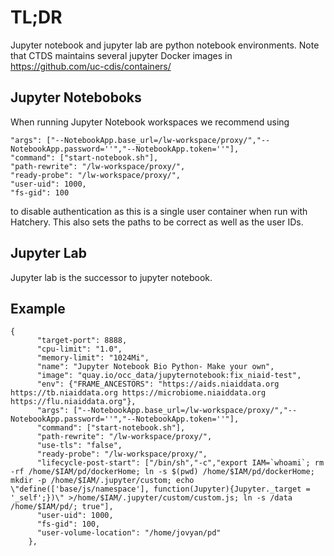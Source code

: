 # TL;DR

Jupyter notebook and jupyter lab are python notebook environments.  Note that CTDS maintains several jupyter Docker images in https://github.com/uc-cdis/containers/


## Jupyter Noteboboks

When running Jupyter Notebook workspaces we recommend using

```
"args": ["--NotebookApp.base_url=/lw-workspace/proxy/","--NotebookApp.password=''","--NotebookApp.token=''"],
"command": ["start-notebook.sh"],
"path-rewrite": "/lw-workspace/proxy/",
"ready-probe": "/lw-workspace/proxy/",
"user-uid": 1000,
"fs-gid": 100
```

to disable authentication as this is a single user container when run with Hatchery. This also sets the paths to be correct as well as the user IDs.

## Jupyter Lab

Jupyter lab is the successor to jupyter notebook.

## Example

```
{
      "target-port": 8888,
      "cpu-limit": "1.0",
      "memory-limit": "1024Mi",
      "name": "Jupyter Notebook Bio Python- Make your own",
      "image": "quay.io/occ_data/jupyternotebook:fix_niaid-test",
      "env": {"FRAME_ANCESTORS": "https://aids.niaiddata.org https://tb.niaiddata.org https://microbiome.niaiddata.org https://flu.niaiddata.org"},
      "args": ["--NotebookApp.base_url=/lw-workspace/proxy/","--NotebookApp.password=''","--NotebookApp.token=''"],
      "command": ["start-notebook.sh"],
      "path-rewrite": "/lw-workspace/proxy/",
      "use-tls": "false",
      "ready-probe": "/lw-workspace/proxy/",
      "lifecycle-post-start": ["/bin/sh","-c","export IAM=`whoami`; rm -rf /home/$IAM/pd/dockerHome; ln -s $(pwd) /home/$IAM/pd/dockerHome; mkdir -p /home/$IAM/.jupyter/custom; echo \"define(['base/js/namespace'], function(Jupyter){Jupyter._target = '_self';})\" >/home/$IAM/.jupyter/custom/custom.js; ln -s /data /home/$IAM/pd/; true"],
      "user-uid": 1000,
      "fs-gid": 100,
      "user-volume-location": "/home/jovyan/pd"
    },
  ```